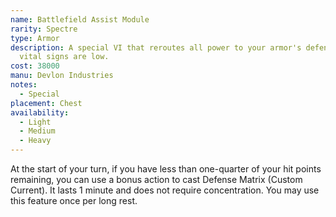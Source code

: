 ```yaml
---
name: Battlefield Assist Module
rarity: Spectre
type: Armor
description: A special VI that reroutes all power to your armor's defenses when
  vital signs are low.
cost: 38000
manu: Devlon Industries
notes:
  - Special
placement: Chest
availability:
  - Light
  - Medium
  - Heavy
---
```

At the start of your turn, if you have less than one-quarter of your hit points remaining, you can use a bonus action to cast Defense Matrix (Custom Current). It lasts 1 minute and does not require concentration. You may use this feature once per long rest.
